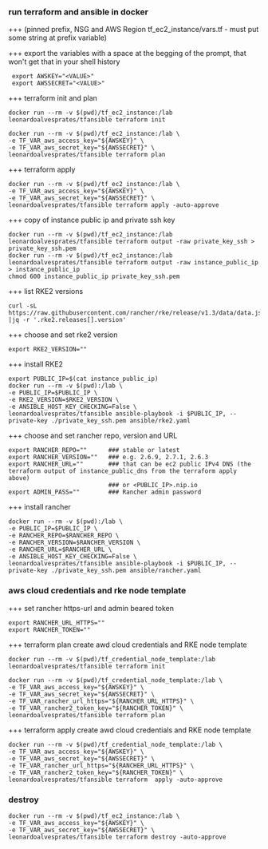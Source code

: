 ### run terraform and ansible in docker

+++ (pinned prefix, NSG and AWS Region tf_ec2_instance/vars.tf - must put some string at prefix variable)

+++ export the variables with a space at the begging of the prompt, that won't get that in your shell history

```
 export AWSKEY="<VALUE>"
 export AWSSECRET="<VALUE>"
```

+++ terraform init and plan
```
docker run --rm -v $(pwd)/tf_ec2_instance:/lab leonardoalvesprates/tfansible terraform init

docker run --rm -v $(pwd)/tf_ec2_instance:/lab \
-e TF_VAR_aws_access_key="${AWSKEY}" \
-e TF_VAR_aws_secret_key="${AWSSECRET}" \
leonardoalvesprates/tfansible terraform plan

```

+++ terraform apply
```
docker run --rm -v $(pwd)/tf_ec2_instance:/lab \
-e TF_VAR_aws_access_key="${AWSKEY}" \
-e TF_VAR_aws_secret_key="${AWSSECRET}" \
leonardoalvesprates/tfansible terraform apply -auto-approve

```

+++ copy of instance public ip and private ssh key
```
docker run --rm -v $(pwd)/tf_ec2_instance:/lab leonardoalvesprates/tfansible terraform output -raw private_key_ssh > private_key_ssh.pem 
docker run --rm -v $(pwd)/tf_ec2_instance:/lab leonardoalvesprates/tfansible terraform output -raw instance_public_ip > instance_public_ip 
chmod 600 instance_public_ip private_key_ssh.pem

```

+++ list RKE2 versions
```
curl -sL https://raw.githubusercontent.com/rancher/rke/release/v1.3/data/data.json |jq -r '.rke2.releases[].version'

```

+++ choose and set rke2 version 
```
export RKE2_VERSION=""
```

+++ install RKE2
```
export PUBLIC_IP=$(cat instance_public_ip)
docker run --rm -v $(pwd):/lab \
-e PUBLIC_IP=$PUBLIC_IP \
-e RKE2_VERSION=$RKE2_VERSION \
-e ANSIBLE_HOST_KEY_CHECKING=False \
leonardoalvesprates/tfansible ansible-playbook -i $PUBLIC_IP, --private-key ./private_key_ssh.pem ansible/rke2.yaml

```

+++ choose and set rancher repo, version and URL
```
export RANCHER_REPO=""      ### stable or latest
export RANCHER_VERSION=""   ### e.g. 2.6.9, 2.7.1, 2.6.3
export RANCHER_URL=""       ### that can be ec2 public IPv4 DNS (the terraform output of instance_public_dns from the terraform apply above)
                            ### or <PUBLIC_IP>.nip.io
export ADMIN_PASS=""        ### Rancher admin password
```

+++ install rancher
```
docker run --rm -v $(pwd):/lab \
-e PUBLIC_IP=$PUBLIC_IP \
-e RANCHER_REPO=$RANCHER_REPO \
-e RANCHER_VERSION=$RANCHER_VERSION \
-e RANCHER_URL=$RANCHER_URL \
-e ANSIBLE_HOST_KEY_CHECKING=False \
leonardoalvesprates/tfansible ansible-playbook -i $PUBLIC_IP, --private-key ./private_key_ssh.pem ansible/rancher.yaml

```

### aws cloud credentials and rke node template
+++ set rancher https-url and admin beared token
```
export RANCHER_URL_HTTPS=""
export RANCHER_TOKEN=""
```

+++ terraform plan create awd cloud credentials and RKE node template
```
docker run --rm -v $(pwd)/tf_credential_node_template:/lab leonardoalvesprates/tfansible terraform init

docker run --rm -v $(pwd)/tf_credential_node_template:/lab \
-e TF_VAR_aws_access_key="${AWSKEY}" \
-e TF_VAR_aws_secret_key="${AWSSECRET}" \
-e TF_VAR_rancher_url_https="${RANCHER_URL_HTTPS}" \
-e TF_VAR_rancher2_token_key="${RANCHER_TOKEN}" \
leonardoalvesprates/tfansible terraform plan
```

+++ terraform apply create awd cloud credentials and RKE node template
```
docker run --rm -v $(pwd)/tf_credential_node_template:/lab \
-e TF_VAR_aws_access_key="${AWSKEY}" \
-e TF_VAR_aws_secret_key="${AWSSECRET}" \
-e TF_VAR_rancher_url_https="${RANCHER_URL_HTTPS}" \
-e TF_VAR_rancher2_token_key="${RANCHER_TOKEN}" \
leonardoalvesprates/tfansible terraform  apply -auto-approve
```

### destroy
```
docker run --rm -v $(pwd)/tf_ec2_instance:/lab \
-e TF_VAR_aws_access_key="${AWSKEY}" \
-e TF_VAR_aws_secret_key="${AWSSECRET}" \
leonardoalvesprates/tfansible terraform destroy -auto-approve

```

